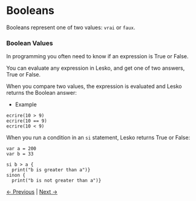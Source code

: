 # Booleans

Booleans represent one of two values: `vrai` or `faux`.

### Boolean Values

In programming you often need to know if an expression is True or False.

You can evaluate any expression in Lesko, and get one of two answers, True or False.

When you compare two values, the expression is evaluated and Lesko returns the Boolean answer:

* Example

```
ecrire(10 > 9)
ecrire(10 == 9)
ecrire(10 < 9)
```

When you run a condition in an `si` statement, Lesko returns True or False:

```
var a = 200
var b = 33

si b > a {
  print("b is greater than a")}
sinon {
  print("b is not greater than a")}
```
[<- Previous](https://github.com/Mohamed-Akram-Hl/docs/blob/main/4.%20Variables/Variables.md) |
[Next ->]()
